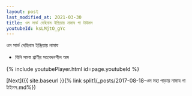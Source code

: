 ```yaml
---
layout: post
last_modified_at: 2021-03-30
title: ওম সার্ভ দেহিনাম ইন্দ্রিয়ায় নামায গা টাইমস
youtubeId: ksLMjtO_gYc
---
```

 
 
 ওম সার্ভ দেহিনাম ইন্দ্রিয়ায় নামায  
 
 -  যিনি সমস্ত প্রাণীর সংবেদনশীল অঙ্গ 
 
  
 
  
 
 
 
 
 
 


{% include youtubePlayer.html id=page.youtubeId %}
 
[Next]({{ site.baseurl }}{% link  split1/_posts/2017-08-18-ওম মহা পাড়ায় নামায গা টাইমস.md%})
 

